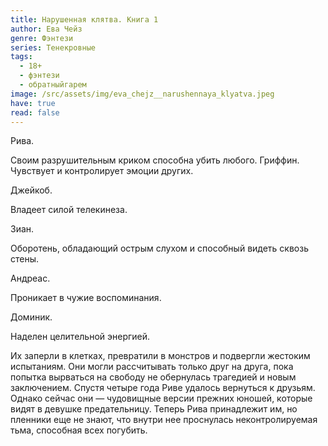 ```yaml
---
title: Нарушенная клятва. Книга 1
author: Ева Чейз
genre: Фэнтези
series: Тенекровные
tags:
  - 18+
  - фэнтези
  - обратныйгарем
image: /src/assets/img/eva_chejz__narushennaya_klyatva.jpeg
have: true
read: false
---
```

Рива. 

Своим разрушительным криком способна убить любого. Гриффин. Чувствует и контролирует эмоции других. 

Джейкоб. 

Владеет силой телекинеза. 

Зиан. 

Оборотень, обладающий острым слухом и способный видеть сквозь стены. 

Андреас. 

Проникает в чужие воспоминания.

Доминик. 

Наделен целительной энергией. 



Их заперли в клетках, превратили в монстров и подвергли жестоким испытаниям. Они могли рассчитывать только друг на друга, пока попытка вырваться на свободу не обернулась трагедией и новым заключением. Спустя четыре года Риве удалось вернуться к друзьям. Однако сейчас они — чудовищные версии прежних юношей, которые видят в девушке предательницу. Теперь Рива принадлежит им, но пленники еще не знают, что внутри нее проснулась неконтролируемая тьма, способная всех погубить.
